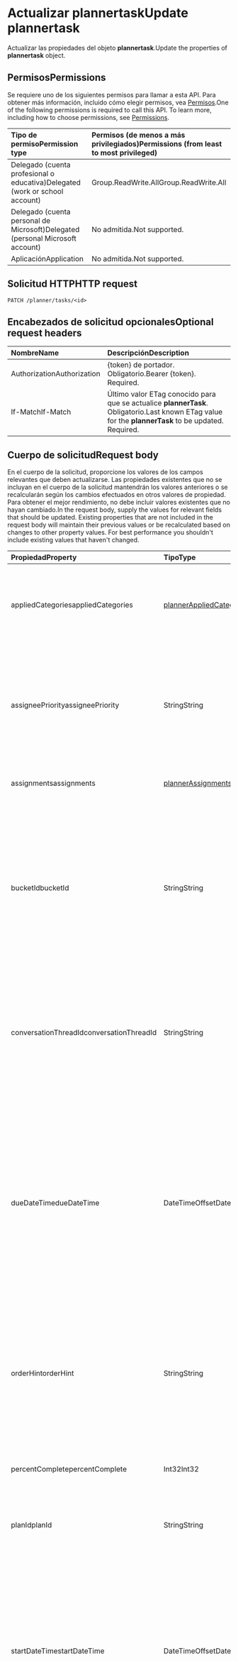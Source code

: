 # <a name="update-plannertask"></a><span data-ttu-id="2de2e-101">Actualizar plannertask</span><span class="sxs-lookup"><span data-stu-id="2de2e-101">Update plannertask</span></span>

<span data-ttu-id="2de2e-102">Actualizar las propiedades del objeto **plannertask**.</span><span class="sxs-lookup"><span data-stu-id="2de2e-102">Update the properties of **plannertask** object.</span></span>
## <a name="permissions"></a><span data-ttu-id="2de2e-103">Permisos</span><span class="sxs-lookup"><span data-stu-id="2de2e-103">Permissions</span></span>
<span data-ttu-id="2de2e-p101">Se requiere uno de los siguientes permisos para llamar a esta API. Para obtener más información, incluido cómo elegir permisos, vea [Permisos](../../../concepts/permissions_reference.md).</span><span class="sxs-lookup"><span data-stu-id="2de2e-p101">One of the following permissions is required to call this API. To learn more, including how to choose permissions, see [Permissions](../../../concepts/permissions_reference.md).</span></span>

|<span data-ttu-id="2de2e-106">Tipo de permiso</span><span class="sxs-lookup"><span data-stu-id="2de2e-106">Permission type</span></span>      | <span data-ttu-id="2de2e-107">Permisos (de menos a más privilegiados)</span><span class="sxs-lookup"><span data-stu-id="2de2e-107">Permissions (from least to most privileged)</span></span>              |
|:--------------------|:---------------------------------------------------------|
|<span data-ttu-id="2de2e-108">Delegado (cuenta profesional o educativa)</span><span class="sxs-lookup"><span data-stu-id="2de2e-108">Delegated (work or school account)</span></span> | <span data-ttu-id="2de2e-109">Group.ReadWrite.All</span><span class="sxs-lookup"><span data-stu-id="2de2e-109">Group.ReadWrite.All</span></span>    |
|<span data-ttu-id="2de2e-110">Delegado (cuenta personal de Microsoft)</span><span class="sxs-lookup"><span data-stu-id="2de2e-110">Delegated (personal Microsoft account)</span></span> | <span data-ttu-id="2de2e-111">No admitida.</span><span class="sxs-lookup"><span data-stu-id="2de2e-111">Not supported.</span></span>    |
|<span data-ttu-id="2de2e-112">Aplicación</span><span class="sxs-lookup"><span data-stu-id="2de2e-112">Application</span></span> | <span data-ttu-id="2de2e-113">No admitida.</span><span class="sxs-lookup"><span data-stu-id="2de2e-113">Not supported.</span></span> |

## <a name="http-request"></a><span data-ttu-id="2de2e-114">Solicitud HTTP</span><span class="sxs-lookup"><span data-stu-id="2de2e-114">HTTP request</span></span>
<!-- { "blockType": "ignored" } -->
```http
PATCH /planner/tasks/<id>
```
## <a name="optional-request-headers"></a><span data-ttu-id="2de2e-115">Encabezados de solicitud opcionales</span><span class="sxs-lookup"><span data-stu-id="2de2e-115">Optional request headers</span></span>
| <span data-ttu-id="2de2e-116">Nombre</span><span class="sxs-lookup"><span data-stu-id="2de2e-116">Name</span></span>       | <span data-ttu-id="2de2e-117">Descripción</span><span class="sxs-lookup"><span data-stu-id="2de2e-117">Description</span></span>|
|:-----------|:-----------|
| <span data-ttu-id="2de2e-118">Authorization</span><span class="sxs-lookup"><span data-stu-id="2de2e-118">Authorization</span></span>  | <span data-ttu-id="2de2e-p102">{token} de portador. Obligatorio.</span><span class="sxs-lookup"><span data-stu-id="2de2e-p102">Bearer {token}. Required.</span></span> |
| <span data-ttu-id="2de2e-121">If-Match</span><span class="sxs-lookup"><span data-stu-id="2de2e-121">If-Match</span></span>  | <span data-ttu-id="2de2e-p103">Último valor ETag conocido para que se actualice **plannerTask**. Obligatorio.</span><span class="sxs-lookup"><span data-stu-id="2de2e-p103">Last known ETag value for the **plannerTask** to be updated. Required.</span></span>|

## <a name="request-body"></a><span data-ttu-id="2de2e-124">Cuerpo de solicitud</span><span class="sxs-lookup"><span data-stu-id="2de2e-124">Request body</span></span>
<span data-ttu-id="2de2e-p104">En el cuerpo de la solicitud, proporcione los valores de los campos relevantes que deben actualizarse. Las propiedades existentes que no se incluyan en el cuerpo de la solicitud mantendrán los valores anteriores o se recalcularán según los cambios efectuados en otros valores de propiedad. Para obtener el mejor rendimiento, no debe incluir valores existentes que no hayan cambiado.</span><span class="sxs-lookup"><span data-stu-id="2de2e-p104">In the request body, supply the values for relevant fields that should be updated. Existing properties that are not included in the request body will maintain their previous values or be recalculated based on changes to other property values. For best performance you shouldn't include existing values that haven't changed.</span></span>

| <span data-ttu-id="2de2e-128">Propiedad</span><span class="sxs-lookup"><span data-stu-id="2de2e-128">Property</span></span>     | <span data-ttu-id="2de2e-129">Tipo</span><span class="sxs-lookup"><span data-stu-id="2de2e-129">Type</span></span>   |<span data-ttu-id="2de2e-130">Descripción</span><span class="sxs-lookup"><span data-stu-id="2de2e-130">Description</span></span>|
|:---------------|:--------|:----------|
|<span data-ttu-id="2de2e-131">appliedCategories</span><span class="sxs-lookup"><span data-stu-id="2de2e-131">appliedCategories</span></span>|[<span data-ttu-id="2de2e-132">plannerAppliedCategories</span><span class="sxs-lookup"><span data-stu-id="2de2e-132">plannerAppliedCategories</span></span>](../resources/plannerappliedcategories.md)|<span data-ttu-id="2de2e-p105">Categorías a las que se ha aplicado la tarea. Consulte [las categorías aplicadas](../resources/plannerappliedcategories.md) para ver los posibles valores.</span><span class="sxs-lookup"><span data-stu-id="2de2e-p105">The categories to which the task has been applied. See [applied Categories](../resources/plannerappliedcategories.md) for possible values.</span></span>|
|<span data-ttu-id="2de2e-135">assigneePriority</span><span class="sxs-lookup"><span data-stu-id="2de2e-135">assigneePriority</span></span>|<span data-ttu-id="2de2e-136">String</span><span class="sxs-lookup"><span data-stu-id="2de2e-136">String</span></span>|<span data-ttu-id="2de2e-p106">Sugerencia que se usa para ordenar los elementos de este tipo en una vista de lista. El formato se define en [Using order hints in Planner](../resources/planner_order_hint_format.md) (Usar sugerencias de orden en Planner).</span><span class="sxs-lookup"><span data-stu-id="2de2e-p106">Hint used to order items of this type in a list view. The format is defined in [Using order hints in Planner](../resources/planner_order_hint_format.md).</span></span>|
|<span data-ttu-id="2de2e-139">assignments</span><span class="sxs-lookup"><span data-stu-id="2de2e-139">assignments</span></span>|[<span data-ttu-id="2de2e-140">plannerAssignments</span><span class="sxs-lookup"><span data-stu-id="2de2e-140">plannerAssignments</span></span>](../resources/plannerassignments.md)|<span data-ttu-id="2de2e-141">Conjunto de usuarios al que se asigna la tarea.</span><span class="sxs-lookup"><span data-stu-id="2de2e-141">The set of users the task is assigned to.</span></span>|
|<span data-ttu-id="2de2e-142">bucketId</span><span class="sxs-lookup"><span data-stu-id="2de2e-142">bucketId</span></span>|<span data-ttu-id="2de2e-143">String</span><span class="sxs-lookup"><span data-stu-id="2de2e-143">String</span></span>|<span data-ttu-id="2de2e-p107">Id. de depósito al que pertenece la tarea. El depósito debe estar en el plan en el que se encuentra la tarea. Tiene 28 caracteres y distingue entre mayúsculas y minúsculas. La [validación del formato](../resources/planner_identifiers_disclaimer.md) se efectúa en el servicio.</span><span class="sxs-lookup"><span data-stu-id="2de2e-p107">Bucket id to which the task belongs. The bucket needs to be in the plan that the task is in. It is 28 characters long and case sensitive. [Format validation](../resources/planner_identifiers_disclaimer.md) is done on the service.</span></span> |
|<span data-ttu-id="2de2e-148">conversationThreadId</span><span class="sxs-lookup"><span data-stu-id="2de2e-148">conversationThreadId</span></span>|<span data-ttu-id="2de2e-149">String</span><span class="sxs-lookup"><span data-stu-id="2de2e-149">String</span></span>|<span data-ttu-id="2de2e-p108">Identificador de subproceso de la conversación en la tarea. Es el identificador del objeto de subproceso de conversación creado en el grupo.</span><span class="sxs-lookup"><span data-stu-id="2de2e-p108">Thread id of the conversation on the task. This is the id of the conversation thread object created in the group.</span></span>|
|<span data-ttu-id="2de2e-152">dueDateTime</span><span class="sxs-lookup"><span data-stu-id="2de2e-152">dueDateTime</span></span>|<span data-ttu-id="2de2e-153">DateTimeOffset</span><span class="sxs-lookup"><span data-stu-id="2de2e-153">DateTimeOffset</span></span>|<span data-ttu-id="2de2e-p109">Fecha y hora en que vence la tarea. El tipo de marca de tiempo representa la información de fecha y hora con el formato ISO 8601 y siempre pertenece a la zona horaria UTC. Por ejemplo, la medianoche en la zona horaria UTC del 1 de enero de 2014 sería así: `'2014-01-01T00:00:00Z'`</span><span class="sxs-lookup"><span data-stu-id="2de2e-p109">Date and time at which the task is due. The Timestamp type represents date and time information using ISO 8601 format and is always in UTC time. For example, midnight UTC on Jan 1, 2014 would look like this: `'2014-01-01T00:00:00Z'`</span></span>|
|<span data-ttu-id="2de2e-157">orderHint</span><span class="sxs-lookup"><span data-stu-id="2de2e-157">orderHint</span></span>|<span data-ttu-id="2de2e-158">String</span><span class="sxs-lookup"><span data-stu-id="2de2e-158">String</span></span>|<span data-ttu-id="2de2e-p110">Sugerencia que se usa para ordenar los elementos de este tipo en una vista de lista. El formato se define en [Using order hints in Planner](../resources/planner_order_hint_format.md) (Usar sugerencias de orden en Planner).</span><span class="sxs-lookup"><span data-stu-id="2de2e-p110">Hint used to order items of this type in a list view. The format is defined in [Using order hints in Planner](../resources/planner_order_hint_format.md).</span></span>|
|<span data-ttu-id="2de2e-161">percentComplete</span><span class="sxs-lookup"><span data-stu-id="2de2e-161">percentComplete</span></span>|<span data-ttu-id="2de2e-162">Int32</span><span class="sxs-lookup"><span data-stu-id="2de2e-162">Int32</span></span>|<span data-ttu-id="2de2e-p111">Porcentaje de finalización de la tarea. Si se establece en `100`, la tarea se considera finalizada.</span><span class="sxs-lookup"><span data-stu-id="2de2e-p111">Percentage of task completion. When set to `100`, the task is considered completed.</span></span> |
|<span data-ttu-id="2de2e-165">planId</span><span class="sxs-lookup"><span data-stu-id="2de2e-165">planId</span></span>|<span data-ttu-id="2de2e-166">String</span><span class="sxs-lookup"><span data-stu-id="2de2e-166">String</span></span>|<span data-ttu-id="2de2e-167">Id. de plan al que pertenece la tarea.</span><span class="sxs-lookup"><span data-stu-id="2de2e-167">Plan id to which the task belongs.</span></span>|
|<span data-ttu-id="2de2e-168">startDateTime</span><span class="sxs-lookup"><span data-stu-id="2de2e-168">startDateTime</span></span>|<span data-ttu-id="2de2e-169">DateTimeOffset</span><span class="sxs-lookup"><span data-stu-id="2de2e-169">DateTimeOffset</span></span>|<span data-ttu-id="2de2e-p112">Fecha y hora en que comienza la tarea. El tipo de marca de tiempo representa la información de fecha y hora con el formato ISO 8601 y siempre pertenecen a la zona horaria UTC. Por ejemplo, la medianoche UTC del 1 de enero de 2014 sería así: `'2014-01-01T00:00:00Z'`</span><span class="sxs-lookup"><span data-stu-id="2de2e-p112">Date and time at which the task starts. The Timestamp type represents date and time information using ISO 8601 format and is always in UTC time. For example, midnight UTC on Jan 1, 2014 would look like this: `'2014-01-01T00:00:00Z'`</span></span>|
|<span data-ttu-id="2de2e-173">title</span><span class="sxs-lookup"><span data-stu-id="2de2e-173">title</span></span>|<span data-ttu-id="2de2e-174">String</span><span class="sxs-lookup"><span data-stu-id="2de2e-174">String</span></span>|<span data-ttu-id="2de2e-175">Título de la tarea.</span><span class="sxs-lookup"><span data-stu-id="2de2e-175">Title of the task.</span></span>|

## <a name="response"></a><span data-ttu-id="2de2e-176">Respuesta</span><span class="sxs-lookup"><span data-stu-id="2de2e-176">Response</span></span>

<span data-ttu-id="2de2e-177">Si se ejecuta correctamente, este método devuelve un código de respuesta `200 OK` y el objeto [plannerTask](../resources/plannertask.md) actualizado en el cuerpo de la respuesta.</span><span class="sxs-lookup"><span data-stu-id="2de2e-177">If successful, this method returns a `200 OK` response code and updated [plannerTask](../resources/plannertask.md) object in the response body.</span></span>

<span data-ttu-id="2de2e-p113">Este método puede devolver cualquiera de los [códigos de estado HTTP](../../../concepts/errors.md). Los errores más comunes que deben controlar las aplicaciones de este método son las respuestas 400, 403, 404, 409 y 412. Para obtener más información sobre estos errores, vea [Common Planner error conditions](../resources/planner_overview.md#common-planner-error-conditions) (Condiciones de error habituales de Planner).</span><span class="sxs-lookup"><span data-stu-id="2de2e-p113">This method can return any of the [HTTP status codes](../../../concepts/errors.md). The most common errors that apps should handle for this method are the 400, 403, 404, 409, and 412 responses. For more information about these errors, see [Common Planner error conditions](../resources/planner_overview.md#common-planner-error-conditions).</span></span>

## <a name="example"></a><span data-ttu-id="2de2e-181">Ejemplo</span><span class="sxs-lookup"><span data-stu-id="2de2e-181">Example</span></span>
##### <a name="request"></a><span data-ttu-id="2de2e-182">Solicitud</span><span class="sxs-lookup"><span data-stu-id="2de2e-182">Request</span></span>
<span data-ttu-id="2de2e-183">Aquí tiene un ejemplo de la solicitud.</span><span class="sxs-lookup"><span data-stu-id="2de2e-183">Here is an example of the request.</span></span>
<!-- {
  "blockType": "request",
  "name": "update_plannertask"
}-->
```http
PATCH https://graph.microsoft.com/v1.0/planner/tasks/01gzSlKkIUSUl6DF_EilrmQAKDhh
Content-type: application/json
Content-length: 247
If-Match: W/"JzEtVGFzayAgQEBAQEBAQEBAQEBAQEBAWCc="

{
  "assignments": {
    "fbab97d0-4932-4511-b675-204639209557": {
      "@odata.type": "#microsoft.graph.plannerAssignment",
      "orderHint": "N9917 U2883!"
    }
  },
  "appliedCategories": {
    "category3": true,
    "category4": false
  }
}
```
##### <a name="response"></a><span data-ttu-id="2de2e-184">Respuesta</span><span class="sxs-lookup"><span data-stu-id="2de2e-184">Response</span></span>
<span data-ttu-id="2de2e-p114">Aquí tiene un ejemplo de la respuesta. Nota: Puede que el objeto de respuesta que aparece aquí se trunque para abreviar. Todas las propiedades se devolverán de una llamada real.</span><span class="sxs-lookup"><span data-stu-id="2de2e-p114">Here is an example of the response. Note: The response object shown here may be truncated for brevity. All of the properties will be returned from an actual call.</span></span>
<!-- {
  "blockType": "response",
  "truncated": true,
  "@odata.type": "microsoft.graph.plannerTask"
} -->
```http
HTTP/1.1 200 OK
Content-type: application/json
Content-length: 1423

{
  "createdBy": {
    "user": {
      "id": "6463a5ce-2119-4198-9f2a-628761df4a62"
    }
  },
  "planId": "xqQg5FS2LkCp935s-FIFm2QAFkHM",
  "bucketId": "gcrYAaAkgU2EQUvpkNNXLGQAGTtu",
  "title": "title-value",
  "orderHint": "9223370609546166567W",
  "assigneePriority": "90057581\"",
  "createdDateTime": "2015-03-24T18:36:49.2407981Z",
  "assignments": {
    "6463a5ce-2119-4198-9f2a-628761df4a62": {
      "@odata.type": "#microsoft.graph.plannerAssignment",
      "assignedBy": {
        "user": {
          "id": "6463a5ce-2119-4198-9f2a-628761df4a62"
        }
      },
      "assignedDateTime": "2015-03-25T18:38:21.956Z",
      "orderHint": "N9917"
    },
    "fbab97d0-4932-4511-b675-204639209557": {
      "@odata.type": "#microsoft.graph.plannerAssignment",
      "assignedBy": {
        "user": {
          "id": "1e9955d2-6acd-45bf-86d3-b546fdc795eb"
        }
      },
      "assignedDateTime": "2017-04-24T22:40:44.5665917",
      "orderHint": "RWk1"
    },
    "aaa27244-1db4-476a-a5cb-004607466324": {
      "@odata.type": "#microsoft.graph.plannerAssignment",
      "assignedBy": {
        "user": {
          "id": "6463a5ce-2119-4198-9f2a-628761df4a62"
        }
      },
      "assignedDateTime": "2015-03-25T18:38:21.956Z",
      "orderHint": "U2883"
    }
  },
  "appliedCategories": {
    "category3": true,
    "category5": true,
    "category6": true,
  },
  "id":"01gzSlKkIUSUl6DF_EilrmQAKDhh"
}
```

<!-- uuid: 8fcb5dbc-d5aa-4681-8e31-b001d5168d79
2015-10-25 14:57:30 UTC -->
<!-- {
  "type": "#page.annotation",
  "description": "Update plannertask",
  "keywords": "",
  "section": "documentation",
  "tocPath": ""
}-->